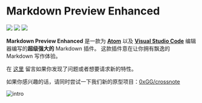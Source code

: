 # Markdown Preview Enhanced

[![](https://img.shields.io/github/tag/shd101wyy/markdown-preview-enhanced.svg)](https://github.com/shd101wyy/markdown-preview-enhanced/releases) ![](https://img.shields.io/apm/dm/markdown-preview-enhanced.svg) [![](https://img.shields.io/github/stars/shd101wyy/markdown-preview-enhanced.svg?style=social&label=Star)](https://github.com/shd101wyy/markdown-preview-enhanced)

**Markdown Preview Enhanced** 是一款为 [**Atom**](https://atom.io/packages/markdown-preview-enhanced) 以及 [**Visual Studio Code**](https://marketplace.visualstudio.com/items?itemName=shd101wyy.markdown-preview-enhanced) 编辑器编写的**超级强大的** Markdown 插件。
这款插件意在让你拥有飘逸的 Markdown 写作体验。

在 [这里](https://github.com/shd101wyy/markdown-preview-enhanced/issues) 留言如果你发现了问题或者想要请求新的特性。

如果你感兴趣的话，请同时尝试一下我们新的原型项目：[0xGG/crossnote](https://github.com/0xGG/crossnote)

![intro](https://user-images.githubusercontent.com/1908863/28227953-eb6eefa4-68a1-11e7-8769-96ea83facf3b.png)

<!-- ## 安装

[Atom 版安装](zh-cn/installation.md)
[VS Code 版安装](zh-cn/vscode-installation.md)

## 特性

- **自动编辑器及预览滑动同步**
- **[导入外部文件](zh-cn/file-imports.md)**
- **[Code Chunk](zh-cn/code-chunk.md)**
- **[Pandoc](zh-cn/pandoc.md)**
- **[Prince](zh-cn/prince.md)**
- **[电子书](zh-cn/ebook.md)**
- **[幻灯片](zh-cn/presentation.md)**
- **[可扩展性](zh-cn/extend-parser.md)**
- **[LaTeX 数学](zh-cn/math.md)**
- 导出 **PDF**, **PNG**, 以及 **JPEG** 凭借 [Puppeteer](zh-cn/puppeteer.md)
- 导出漂亮的 **HTML**（移动端支持）
- [编译到 GitHub Flavored Markdown](zh-cn/markdown.md)
- [自定义预览 CSS](zh-cn/customize-css.md)
- [TOC](zh-cn/toc.md) 生成
- [流程图 / 时序图 以及各种其他种类的图形](zh-cn/diagrams.md)
- [嵌入 LaTeX, 渲染 TikZ, Chemfig 等图形](zh-cn/code-chunk.md?id=latex)
- Task List _(Github Flavored)_
- 图片助手
- [脚注](https://github.com/shd101wyy/markdown-preview-enhanced/issues/35)
- [Front Matter](https://github.com/shd101wyy/markdown-preview-enhanced/issues/100)
- 以及更多。。。

## 支持这个项目

Markdown Preview Enhanced 是一款由 [University of Illinois/NCSA Open Source License](LICENSE.md) 下发布的免费开源软件。这个项目的持续开发脱离不了这些可敬的[赞助者们](backers.md)。你也可以使这个项目变的更好，到 [GitHub Sponsors](https://github.com/sponsors/shd101wyy)，[PayPal](https://shd101wyy.github.io/markdown-preview-enhanced/#/paypal)，或者 [微信支付 Wechat Pay](https://shd101wyy.github.io/markdown-preview-enhanced/#/wechat) 上来支持我们。谢谢！

## Mume - 该项目的核心

[Mume](https://github.com/shd101wyy/mume) 驱动了 atom 以及 vscode 版本的 markdown preview enhanced。

## 帮忙翻译文档

如果你想要帮忙翻译这个文档到其他的语言, 请在 [这里](https://github.com/shd101wyy/markdown-preview-enhanced/issues) 留言。

[➔ 使用](zh-cn/usages.md) -->
